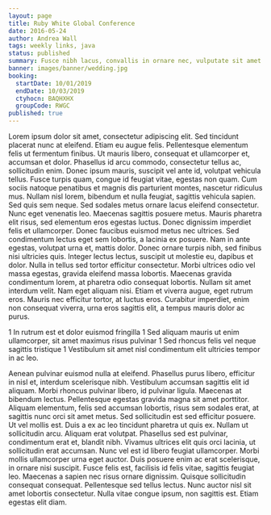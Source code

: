 ```yaml
---
layout: page
title: Ruby White Global Conference
date: 2016-05-24
author: Andrea Wall
tags: weekly links, java
status: published
summary: Fusce nibh lacus, convallis in ornare nec, vulputate sit amet.
banner: images/banner/wedding.jpg
booking:
  startDate: 10/01/2019
  endDate: 10/03/2019
  ctyhocn: BAQHXHX
  groupCode: RWGC
published: true
---
```

Lorem ipsum dolor sit amet, consectetur adipiscing elit. Sed tincidunt placerat nunc at eleifend. Etiam eu augue felis. Pellentesque elementum felis ut fermentum finibus. Ut mauris libero, consequat et ullamcorper et, accumsan et dolor. Phasellus id arcu commodo, consectetur tellus ac, sollicitudin enim. Donec ipsum mauris, suscipit vel ante id, volutpat vehicula tellus. Fusce turpis quam, congue id feugiat vitae, egestas non quam. Cum sociis natoque penatibus et magnis dis parturient montes, nascetur ridiculus mus. Nullam nisl lorem, bibendum et nulla feugiat, sagittis vehicula sapien. Sed quis sem neque. Sed sodales metus ornare lacus eleifend consectetur. Nunc eget venenatis leo.
Maecenas sagittis posuere metus. Mauris pharetra elit risus, sed elementum eros egestas luctus. Donec dignissim imperdiet felis et ullamcorper. Donec faucibus euismod metus nec ultrices. Sed condimentum lectus eget sem lobortis, a lacinia ex posuere. Nam in ante egestas, volutpat urna et, mattis dolor. Donec ornare turpis nibh, sed finibus nisi ultricies quis. Integer lectus lectus, suscipit ut molestie eu, dapibus et dolor. Nulla in tellus sed tortor efficitur consectetur. Morbi ultrices odio vel massa egestas, gravida eleifend massa lobortis. Maecenas gravida condimentum lorem, at pharetra odio consequat lobortis. Nullam sit amet interdum velit. Nam eget aliquam nisi. Etiam et viverra augue, eget rutrum eros. Mauris nec efficitur tortor, at luctus eros. Curabitur imperdiet, enim non consequat viverra, urna eros sagittis elit, a tempus mauris dolor ac purus.

1 In rutrum est et dolor euismod fringilla
1 Sed aliquam mauris ut enim ullamcorper, sit amet maximus risus pulvinar
1 Sed rhoncus felis vel neque sagittis tristique
1 Vestibulum sit amet nisl condimentum elit ultricies tempor in ac leo.

Aenean pulvinar euismod nulla at eleifend. Phasellus purus libero, efficitur in nisl et, interdum scelerisque nibh. Vestibulum accumsan sagittis elit id aliquam. Morbi rhoncus pulvinar libero, id pulvinar ligula. Maecenas at bibendum lectus. Pellentesque egestas gravida magna sit amet porttitor. Aliquam elementum, felis sed accumsan lobortis, risus sem sodales erat, at sagittis nunc orci sit amet metus. Sed sollicitudin est sed efficitur posuere. Ut vel mollis est. Duis a ex ac leo tincidunt pharetra ut quis ex. Nullam ut sollicitudin arcu. Aliquam erat volutpat. Phasellus sed est pulvinar, condimentum erat et, blandit nibh. Vivamus ultrices elit quis orci lacinia, ut sollicitudin erat accumsan. Nunc vel est id libero feugiat ullamcorper. Morbi mollis ullamcorper urna eget auctor.
Duis posuere enim ac erat scelerisque, in ornare nisi suscipit. Fusce felis est, facilisis id felis vitae, sagittis feugiat leo. Maecenas a sapien nec risus ornare dignissim. Quisque sollicitudin consequat consequat. Pellentesque sed tellus lectus. Nunc auctor nisl sit amet lobortis consectetur. Nulla vitae congue ipsum, non sagittis est. Etiam egestas elit diam.
